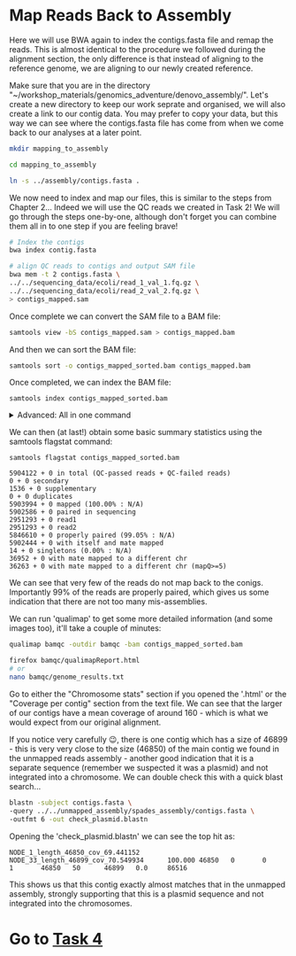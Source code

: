 # Map Reads Back to Assembly
Here we will use BWA again to index the contigs.fasta file and remap the reads. This is almost identical to the procedure we followed during the alignment section, the only difference is that instead of aligning to the reference genome, we are aligning to our newly created reference.

Make sure that you are in the directory "~/workshop_materials/genomics_adventure/denovo_assembly/". Let's create a new directory to keep our work seprate and organised, we will also create a link to our contig data. You may prefer to copy your data, but this way we can see where the contigs.fasta file has come from when we come back to our analyses at a later point.

```bash
mkdir mapping_to_assembly

cd mapping_to_assembly

ln -s ../assembly/contigs.fasta .
```

We now need to index and map our files, this is similar to the steps from Chapter 2... Indeed we will use the QC reads we created in Task 2! We will go through the steps one-by-one, although don't forget you can combine them all in to one step if you are feeling brave!
```bash
# Index the contigs
bwa index contig.fasta

# align QC reads to contigs and output SAM file
bwa mem -t 2 contigs.fasta \
../../sequencing_data/ecoli/read_1_val_1.fq.gz \
../../sequencing_data/ecoli/read_2_val_2.fq.gz \
> contigs_mapped.sam
```

Once complete we can convert the SAM file to a BAM file:
```bash
samtools view -bS contigs_mapped.sam > contigs_mapped.bam
```

And then we can sort the BAM file:
```bash
samtools sort -o contigs_mapped_sorted.bam contigs_mapped.bam
```

Once completed, we can index the BAM file:
```
samtools index contigs_mapped_sorted.bam
```

<details>
  <summary>Advanced: All in one command</summary>
  ```bash
  bwa index contigs.fasta && \
  bwa mem -t 2 contigs.fasta \
  ../../sequencing_data/ecoli/read_1_val_1.fq.gz \
  ../../sequencing_data/ecoli/read_2_val_2.fq.gz \
  | samtools sort -O bam -o contigs_mapped_sorted.bam && \
  bwa index contigs_mapped_sorted.bam
  ```
</details>

We can then (at last!) obtain some basic summary statistics using the samtools flagstat command:
```
samtools flagstat contigs_mapped_sorted.bam

5904122 + 0 in total (QC-passed reads + QC-failed reads)
0 + 0 secondary
1536 + 0 supplementary
0 + 0 duplicates
5903994 + 0 mapped (100.00% : N/A)
5902586 + 0 paired in sequencing
2951293 + 0 read1
2951293 + 0 read2
5846610 + 0 properly paired (99.05% : N/A)
5902444 + 0 with itself and mate mapped
14 + 0 singletons (0.00% : N/A)
36952 + 0 with mate mapped to a different chr
36263 + 0 with mate mapped to a different chr (mapQ>=5)
```

We can see that very few of the reads do not map back to the conigs. Importantly 99% of the reads are properly paired, which gives us some indication that there are not too many mis-assemblies.

We can run 'qualimap' to get some more detailed information (and some images too), it'll take a couple of minutes:
```bash
qualimap bamqc -outdir bamqc -bam contigs_mapped_sorted.bam

firefox bamqc/qualimapReport.html
# or
nano bamqc/genome_results.txt
```

Go to either the "Chromosome stats" section if you opened the '.html' or the "Coverage per contig" section from the text file. We can see that the larger of our contigs have a mean coverage of around 160 - which is what we would expect from our original alignment.

If you notice very carefully :wink:, there is one contig which has a size of 46899 - this is very very close to the size (46850) of the main contig we found in the unmapped reads assembly - another good indication that it is a separate sequence (remember we suspected it was a plasmid) and not integrated into a chromosome. We can double check this with a quick blast search...

```bash
blastn -subject contigs.fasta \
-query ../../unmapped_assembly/spades_assembly/contigs.fasta \
-outfmt 6 -out check_plasmid.blastn
```

Opening the 'check_plasmid.blastn' we can see the top hit as:
```
NODE_1_length_46850_cov_69.441152       NODE_33_length_46899_cov_70.549934      100.000 46850   0       0       1       46850   50      46899   0.0     86516
```

This shows us that this contig exactly almost matches that in the unmapped assembly, strongly supporting that this is a plasmid sequence and not integrated into the chromosomes.

# Go to [Task 4](https://github.com/guyleonard/genomics_adventure/blob/release/chapter_4/task_3.md)
